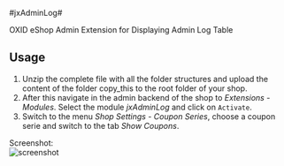 #jxAdminLog#

OXID eShop Admin Extension for Displaying Admin Log Table


## Usage ##

1. Unzip the complete file with all the folder structures and upload the content of the folder copy_this to the root folder of your shop.
2. After this navigate in the admin backend of the shop to _Extensions_ - _Modules_. Select the module _jxAdminLog_ and click on `Activate`.
3. Switch to the menu _Shop Settings_ - _Coupon Series_, choose a coupon serie and switch to the tab _Show Coupons_.
  
Screenshot:  
![screenshot](https://github.com/job963/jxVoucherShow/raw/master/docs/img/vouchershow_tab-rs.png)
